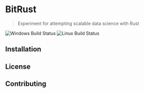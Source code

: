 # BitRust

> Experiment for attempting scalable data science with Rust

![Windows Build Status](https://github.com/Snowda/BitRust/workflows/Windows/badge.svg)
![Linux Build Status](https://github.com/Snowda/BitRust/workflows/Linux/badge.svg)

## Installation

## License

## Contributing